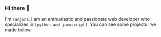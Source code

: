 ### Hi there 👋

I'm `Tanjona`, I am an enthusiastic and passionate web developer who specializes in `[python and javascript]`.
You can see some projects I've made below.

